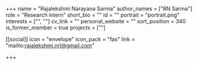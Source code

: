 +++
name = "Rajalekshmi Narayana Sarma"
author_names = ["RN Sarma"]
role = "Research intern"
short_bio = ""
id = ""
portrait = "portrait.png"
interests = ["", ""]
cv_link = ""
personal_website = ""
sort_position = 340
is_former_member = true
projects = [""]

[[social]]
    icon = "envelope"
    icon_pack = "fas"
    link = "mailto:rajalekshmi.nrl@gmail.com"

+++
